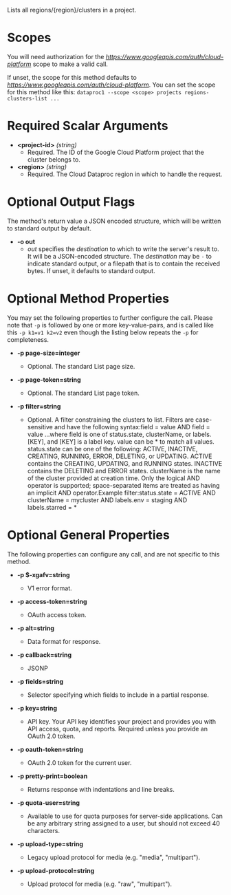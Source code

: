 Lists all regions/{region}/clusters in a project.
# Scopes

You will need authorization for the *https://www.googleapis.com/auth/cloud-platform* scope to make a valid call.

If unset, the scope for this method defaults to *https://www.googleapis.com/auth/cloud-platform*.
You can set the scope for this method like this: `dataproc1 --scope <scope> projects regions-clusters-list ...`
# Required Scalar Arguments
* **&lt;project-id&gt;** *(string)*
    - Required. The ID of the Google Cloud Platform project that the cluster belongs to.
* **&lt;region&gt;** *(string)*
    - Required. The Cloud Dataproc region in which to handle the request.

# Optional Output Flags

The method's return value a JSON encoded structure, which will be written to standard output by default.

* **-o out**
    - *out* specifies the *destination* to which to write the server's result to.
      It will be a JSON-encoded structure.
      The *destination* may be `-` to indicate standard output, or a filepath that is to contain the received bytes.
      If unset, it defaults to standard output.
# Optional Method Properties

You may set the following properties to further configure the call. Please note that `-p` is followed by one 
or more key-value-pairs, and is called like this `-p k1=v1 k2=v2` even though the listing below repeats the
`-p` for completeness.

* **-p page-size=integer**
    - Optional. The standard List page size.

* **-p page-token=string**
    - Optional. The standard List page token.

* **-p filter=string**
    - Optional. A filter constraining the clusters to list. Filters are case-sensitive and have the following syntax:field = value AND field = value ...where field is one of status.state, clusterName, or labels.[KEY], and [KEY] is a label key. value can be * to match all values. status.state can be one of the following: ACTIVE, INACTIVE, CREATING, RUNNING, ERROR, DELETING, or UPDATING. ACTIVE contains the CREATING, UPDATING, and RUNNING states. INACTIVE contains the DELETING and ERROR states. clusterName is the name of the cluster provided at creation time. Only the logical AND operator is supported; space-separated items are treated as having an implicit AND operator.Example filter:status.state = ACTIVE AND clusterName = mycluster AND labels.env = staging AND labels.starred = *

# Optional General Properties

The following properties can configure any call, and are not specific to this method.

* **-p $-xgafv=string**
    - V1 error format.

* **-p access-token=string**
    - OAuth access token.

* **-p alt=string**
    - Data format for response.

* **-p callback=string**
    - JSONP

* **-p fields=string**
    - Selector specifying which fields to include in a partial response.

* **-p key=string**
    - API key. Your API key identifies your project and provides you with API access, quota, and reports. Required unless you provide an OAuth 2.0 token.

* **-p oauth-token=string**
    - OAuth 2.0 token for the current user.

* **-p pretty-print=boolean**
    - Returns response with indentations and line breaks.

* **-p quota-user=string**
    - Available to use for quota purposes for server-side applications. Can be any arbitrary string assigned to a user, but should not exceed 40 characters.

* **-p upload-type=string**
    - Legacy upload protocol for media (e.g. &#34;media&#34;, &#34;multipart&#34;).

* **-p upload-protocol=string**
    - Upload protocol for media (e.g. &#34;raw&#34;, &#34;multipart&#34;).
